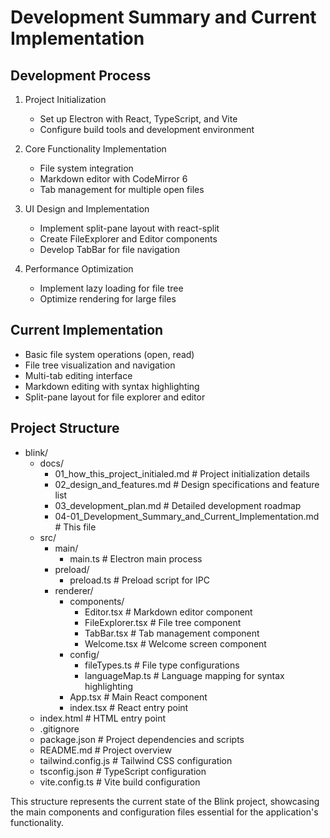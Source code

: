 # Development Summary and Current Implementation

## Development Process

1. Project Initialization
   - Set up Electron with React, TypeScript, and Vite
   - Configure build tools and development environment

2. Core Functionality Implementation
   - File system integration
   - Markdown editor with CodeMirror 6
   - Tab management for multiple open files

3. UI Design and Implementation
   - Implement split-pane layout with react-split
   - Create FileExplorer and Editor components
   - Develop TabBar for file navigation

4. Performance Optimization
   - Implement lazy loading for file tree
   - Optimize rendering for large files

## Current Implementation

- Basic file system operations (open, read)
- File tree visualization and navigation
- Multi-tab editing interface
- Markdown editing with syntax highlighting
- Split-pane layout for file explorer and editor

## Project Structure

- blink/
  - docs/
    - 01_how_this_project_initialed.md   # Project initialization details
    - 02_design_and_features.md          # Design specifications and feature list
    - 03_development_plan.md             # Detailed development roadmap
    - 04-01_Development_Summary_and_Current_Implementation.md  # This file
  - src/
    - main/
      - main.ts                        # Electron main process
    - preload/
      - preload.ts                     # Preload script for IPC
    - renderer/
      - components/
        - Editor.tsx                 # Markdown editor component
        - FileExplorer.tsx           # File tree component
        - TabBar.tsx                 # Tab management component
        - Welcome.tsx                # Welcome screen component
      - config/
        - fileTypes.ts               # File type configurations
        - languageMap.ts             # Language mapping for syntax highlighting
      - App.tsx                        # Main React component
      - index.tsx                      # React entry point
  - index.html                         # HTML entry point
  - .gitignore
  - package.json                       # Project dependencies and scripts
  - README.md                          # Project overview
  - tailwind.config.js                 # Tailwind CSS configuration
  - tsconfig.json                      # TypeScript configuration
  - vite.config.ts                     # Vite build configuration

This structure represents the current state of the Blink project, showcasing the main components and configuration files essential for the application's functionality.

